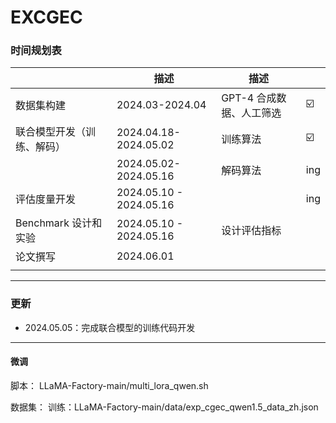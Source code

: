 # EXCGEC

</div>

### 时间规划表

|                            | 描述                    | 描述                     |      |
| -------------------------- | ----------------------- | ------------------------ | ---- |
| 数据集构建                 | 2024.03-2024.04         | GPT-4 合成数据、人工筛选 | ☑️    |
| 联合模型开发（训练、解码） | 2024.04.18-2024.05.02   | 训练算法                 | ☑️    |
|                            | 2024.05.02-2024.05.16   | 解码算法                 | ing  |
| 评估度量开发               | 2024.05.10 - 2024.05.16 |                          | ing  |
| Benchmark 设计和实验       | 2024.05.10 - 2024.05.16 | 设计评估指标             |      |
| 论文撰写                   | 2024.06.01              |                          |      |
|                            |                         |                          |      |

----

### 更新

* 2024.05.05：完成联合模型的训练代码开发

----

#### 微调

脚本：
	LLaMA-Factory-main/multi_lora_qwen.sh

数据集：
训练：LLaMA-Factory-main/data/exp_cgec_qwen1.5_data_zh.json